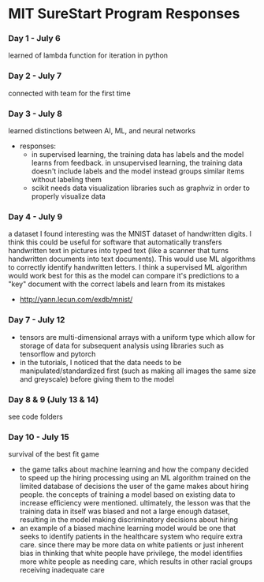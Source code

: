 # MIT SureStart Program Responses

### Day 1 - July 6
learned of lambda function for iteration in python

### Day 2 - July 7
connected with team for the first time

### Day 3 - July 8
learned distinctions between AI, ML, and neural networks
- responses:
  - in supervised learning, the training data has labels and the model learns from feedback. in unsupervised learning, the training data doesn't include labels and the model instead groups similar items without labeling them
  - scikit needs data visualization libraries such as graphviz in order to properly visualize data

### Day 4 - July 9
a dataset I found interesting was the MNIST dataset of handwritten digits. I think this could be useful for software that automatically transfers handwritten text in pictures into typed text (like a scanner that turns handwritten documents into text documents). This would use ML algorithms to correctly identify handwritten letters. I think a supervised ML algorithm would work best for this as the model can compare it's predictions to a "key" document with the correct labels and learn from its mistakes
- http://yann.lecun.com/exdb/mnist/

### Day 7 - July 12
- tensors are multi-dimensional arrays with a uniform type which allow for storage of data for subsequent analysis using libraries such as tensorflow and pytorch
- in the tutorials, I noticed that the data needs to be manipulated/standardized first (such as making all images the same size and greyscale) before giving them to the model

### Day 8 & 9 (July 13 & 14)
see code folders

### Day 10 - July 15
survival of the best fit game
- the game talks about machine learning and how the company decided to speed up the hiring processing using an ML algorithm trained on the limited database of decisions the user of the game makes about hiring people. the concepts of training a model based on existing data to increase efficiency were mentioned. ultimately, the lesson was that the training data in itself was biased and not a large enough dataset, resulting in the model making discriminatory decisions about hiring
- an example of a biased machine learning model would be one that seeks to identify patients in the healthcare system who require extra care. since there may be more data on white patients or just inherent bias in thinking that white people have privilege, the model identifies more white people as needing care, which results in other racial groups receiving inadequate care
